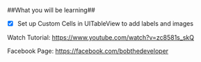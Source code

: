 ##What you will be learning##
- [x] Set up Custom Cells in UITableView to add labels and images 

Watch Tutorial:
https://www.youtube.com/watch?v=zc8581s_skQ

Facebook Page:
https://facebook.com/bobthedeveloper
